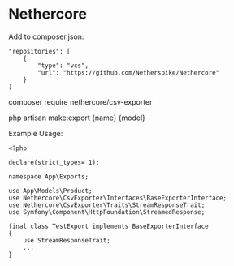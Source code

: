 # Nethercore
Add to composer.json:

```
"repositories": [
    {
        "type": "vcs",
        "url": "https://github.com/Netherspike/Nethercore"
    }
]
```


composer require nethercore/csv-exporter

php artisan make:export {name} {model}

Example Usage:

```
<?php

declare(strict_types= 1);

namespace App\Exports;

use App\Models\Product;
use Nethercore\CsvExporter\Interfaces\BaseExporterInterface;
use Nethercore\CsvExporter\Traits\StreamResponseTrait;
use Symfony\Component\HttpFoundation\StreamedResponse;

final class TestExport implements BaseExporterInterface
{
    use StreamResponseTrait;
    ...
}
```